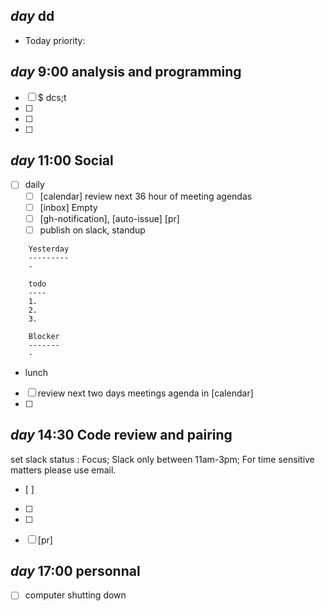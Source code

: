 ## _day_ dd

- Today priority:

## _day_ 9:00 analysis and programming
- [ ] $ dcs;t
- [ ] 
- [ ] 
- [ ] 

## _day_ 11:00 Social
- [ ] daily
  * [ ] [calendar] review next 36 hour of meeting agendas
  * [ ] [inbox] Empty
  * [ ] [gh-notification], [auto-issue] [pr]
  * [ ] publish on slack, standup
```
    Yesterday
    ---------
    -

    todo
    ----
    1.
    2.
    3.

    Blocker
    -------
    -

```
- lunch
- [ ] review next two days meetings agenda in [calendar]
- [ ] 

## _day_ 14:30 Code review and pairing
set slack status : Focus; Slack only between 11am-3pm; For time sensitive matters please use email.
- [ ] 
- [ ] 
- [ ] 
- [ ] [pr]


## _day_ 17:00 personnal
- [ ] computer shutting down
